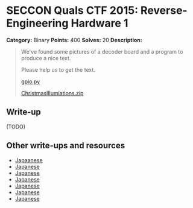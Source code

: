 # SECCON Quals CTF 2015: Reverse-Engineering Hardware 1

**Category:** Binary
**Points:** 400
**Solves:** 20
**Description:**

> We've found some pictures of a decoder board and a program to produce a nice text.
> 
> 
> Please help us to get the text.
> 
> 
> [gpio.py](./gpio.py)
> 
> 
> [ChristmasIllumiations.zip](https://github.com/SECCON/SECCON2015_online_CTF/blob/master/Binary/400_Reverse-Engineering%20Hardware%201/ChristmasIllumiations.zip)


## Write-up

(TODO)

## Other write-ups and resources

* [Japaanese](https://github.com/hideyuki/SECCON-2015-Online-CTF-Writeup/tree/master/Reverse-Engineering-Hardware-1)
* [Japanese](https://hackmd.io/s/4JhhsThNg)
* [Japanese](http://d.hatena.ne.jp/waidotto/20151206/1449409523)
* [Japanese](http://tech.beatrobo.com/blog/2015/12/06/seccon-2015-online-ctf-writeup/)
* [Japanese](http://amiq11.tumblr.com/post/134657262324/seccon2015-writeup-eeic-advent-calendar-day-6)
* [Japanese](http://www.iridoatelier.net/sb/log/eid269.html)
* [Japanese](https://docs.google.com/document/d/1GEdzPOohsiWt8EPojNazlVPuNFZpQ9FOQxb-E7sfzSQ)
